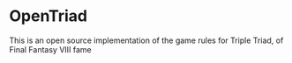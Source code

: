 # OpenTriad
This is an open source implementation of the game rules for Triple Triad, of Final Fantasy VIII fame
